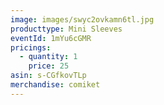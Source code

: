 ```yaml
---
image: images/swyc2ovkamn6tl.jpg
producttype: Mini Sleeves
eventId: 1mYu6cGMR
pricings:
  - quantity: 1
    price: 25
asin: s-CGfkovTLp
merchandise: comiket
---
```

